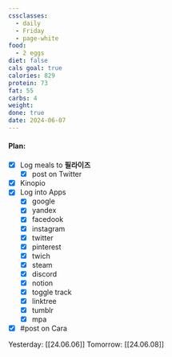 ```yaml
---
cssclasses:
  - daily
  - Friday
  - page-white
food:
  - 2 eggs
diet: false
cals goal: true
calories: 829
protein: 73
fat: 55
carbs: 4
weight: 
done: true
date: 2024-06-07
---
```

#### Plan:
- [x] Log meals to **필라이즈**
	- [x] post on Twitter
- [x] Kinopio
- [x] Log into Apps
	- [x] google
	- [x] yandex
	- [x] facedook
	- [x] instagram
	- [x] twitter
	- [x] pinterest
	- [x] twich
	- [x] steam
	- [x] discord
	- [x] notion
	- [x] toggle track
	- [x] linktree
	- [x] tumblr
	- [x] mpa
- [x] #post on Cara

Yesterday: [[24.06.06]]
Tomorrow: [[24.06.08]]